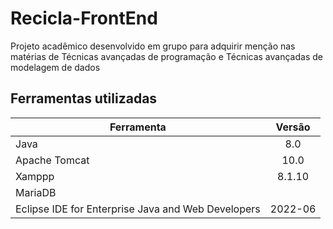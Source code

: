 # Recicla-FrontEnd
Projeto acadêmico desenvolvido em grupo para adquirir menção nas matérias de Técnicas avançadas de programação e Técnicas avançadas de modelagem de dados

## Ferramentas utilizadas

| Ferramenta    | Versão        |
| ------------- |:-------------:|
| Java          | 8.0           |
| Apache Tomcat | 10.0          |
| Xamppp        | 8.1.10        |
| MariaDB       |               |
| Eclipse IDE for Enterprise Java and Web Developers | 2022-06 |
